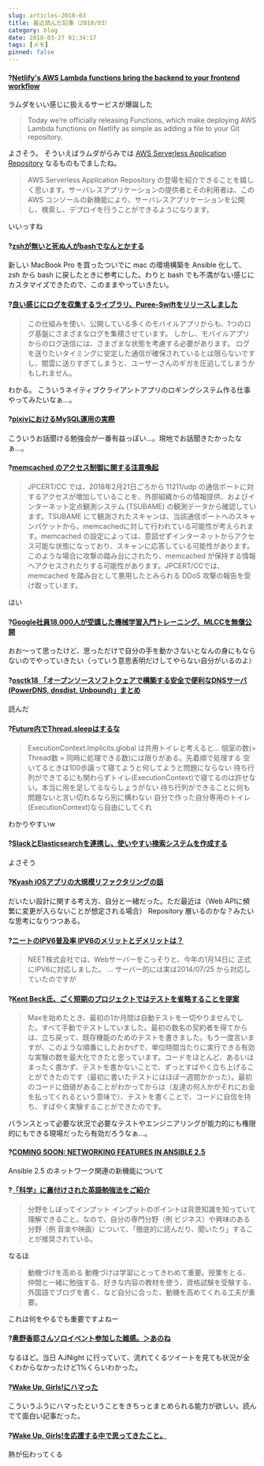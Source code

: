 ```yaml
---
slug: articles-2018-03
title: 最近読んだ記事（2018/03）
category: blog
date: 2018-03-27 01:34:17
tags: [メモ]
pinned: false
---
```


#### ?[Netlify's AWS Lambda functions bring the backend to your frontend workflow](https://www.netlify.com/blog/2018/03/20/netlifys-aws-lambda-functions-bring-the-backend-to-your-frontend-workflow/)

ラムダをいい感じに扱えるサービスが爆誕した

> Today we’re officially releasing Functions, which make deploying AWS Lambda functions on Netlify as simple as adding a file to your Git repository. 

よさそう。
そういえばラムダがらみでは [AWS Serverless Application Repository](https://aws.amazon.com/jp/blogs/news/get-ready-for-the-aws-serverless-application-repository/) なるものもでましたね。

> AWS Serverless Application Repository の登場を紹介できることを嬉しく思います。サーバレスアプリケーションの提供者とその利用者は、このAWS コンソールの新機能により、サーバレスアプリケーションを公開し、検索し、デプロイを行うことができるようになります。

いいっすね

#### ?[zshが無いと死ぬ人がbashでなんとかする](http://d.hatena.ne.jp/ozuma/20141219/1418915137)

新しい MacBook Pro を買ったついでに mac の環境構築を Ansible 化して、zsh から bash に戻したときに参考にした。わりと bash でも不満がない感じにカスタマイズできたので、このままやっていきたい。

#### ?[良い感じにログを収集するライブラリ、Puree-Swiftをリリースしました](http://techlife.cookpad.com/entry/2018/02/28/113000)

> この仕組みを使い、公開している多くのモバイルアプリからも、1つのログ基盤にさまざまなログを集積させています。
> しかし、モバイルアプリからのログ送信には、さまざまな状態を考慮する必要があります。 ログを送りたいタイミングに安定した通信が確保されているとは限らないですし、闇雲に送りすぎてしまうと、ユーザーさんのギガを圧迫してしまうかもしれません。

わかる。
こういうネイティブクライアントアプリのロギングシステム作る仕事やってみたいなぁ...。

#### ?[pixivにおけるMySQL運用の実際](https://speakerdeck.com/konoiz/pixivniokerumysqlyun-yong-falseshi-ji)

こういうお話聞ける勉強会が一番有益っぽい...。現地でお話聞きたかったなぁ...。

#### ?[memcached のアクセス制御に関する注意喚起](http://www.jpcert.or.jp/at/2018/at180009.html)

> JPCERT/CC では、2018年2月21日ごろから 11211/udp の通信ポートに対するアクセスが増加していることを、外部組織からの情報提供、およびインターネット定点観測システム (TSUBAME) の観測データから確認しています。TSUBAME にて観測されたスキャンは、当該通信ポートへのスキャンパケットから、memcachedに対して行われている可能性が考えられます。memcached の設定によっては、意図せずインターネットからアクセス可能な状態になっており、スキャンに応答している可能性があります。このような場合に攻撃の踏み台にされたり、memcached が保持する情報へアクセスされたりする可能性があります。JPCERT/CCでは、memcached を踏み台として悪用したとみられる DDoS 攻撃の報告を受け取っています。

はい

#### ?[Google社員18,000人が受講した機械学習入門トレーニング、MLCCを無償公開](https://twitter.com/kazunori_279/status/968952363733184520?s=21)

おお〜って思ったけど、思っただけで自分の手を動かさないとなんの身にもならないのでやっていきたい（っていう意思表明だけしてやらない自分がいるのよ）

#### ?[osctk18 「オープンソースソフトウェアで構築する安全で便利なDNSサーバ (PowerDNS, dnsdist, Unbound)」まとめ](https://togetter.com/li/1202912)

読んだ


#### ?[Future内でThread.sleepはするな](http://mashi.hatenablog.com/entry/2014/12/08/000149)

> ExecutionContext.Implicits.global は共用トイレと考えると…
> 個室の数(= Thread数 = 同時に処理できる数)には限りがある。先着順で処理する
> 空いてるときは100歩譲って寝てようと何してようと問題にならない
> 待ち行列ができてるにも関わらずトイレ(ExecutionContext)で寝てるのは許せない。本当に用を足してるならしょうがない
> 待ち行列ができることに何も問題ないと言い切れるなら別に構わない
> 自分で作った自分専用のトイレ(ExecutionContext)なら自由にしてくれ

わかりやすいw

#### ?[SlackとElasticsearchを連携し、使いやすい検索システムを作成する](https://codezine.jp/article/detail/10005)

よさそう


#### ?[Kyash iOSアプリの大規模リファクタリングの話](http://blog.kyash.co/entry/2018/03/20/150238)

だいたい設計に関する考え方、自分と一緒だった。ただ最近は（Web APIに頻繁に変更が入らないことが想定される場合） Repository 層いるのかな？みたいな思考になりつつある。

#### ?[ニートのIPV6普及率 IPV6のメリットとデメリットは？](https://blog.neet.co.jp/2018/03/%E3%83%8B%E3%83%BC%E3%83%88%E3%81%AEipv6%E6%99%AE%E5%8F%8A%E7%8E%87-ipv6%E3%81%AE%E3%83%A1%E3%83%AA%E3%83%83%E3%83%88%E3%81%A8%E3%83%87%E3%83%A1%E3%83%AA%E3%83%83%E3%83%88%E3%81%AF%EF%BC%9F/)

> NEET株式会社では、Webサーバーをこっそりと、今年の1月14日に
> 正式にIPV6に対応しました。
> ...
> サーバー的には実は2014/07/25 から対応していたのですが


#### ?[Kent Beck氏、ごく短期のプロジェクトではテストを省略することを提案](https://www.infoq.com/jp/news/2009/06/test-or-not)

> Maxを始めたとき、最初の1か月間は自動テストを一切やりませんでした。すべて手動でテストしていました。最初の数名の契約者を得てからは、立ち戻って、既存機能のためのテストを書きました。もう一度言いますが、このような順番にしたおかげで、単位時間当たりに実行できる有効な実験の数を最大化できたと思っています。コードをほとんど、あるいはまったく書かず、テストを書かないことで、ずっとすばやく立ち上げることができたのです（最初に書いたテストにはほぼ一週間かかった）。最初のコードに価値があることがわかってからは（友達の何人かがそれにお金を払ってくれるという意味で）、テストを書くことで、コードに自信を持ち、すばやく実験することができたのです。

バランスとって必要な状況で必要なテストやエンジニアリングが能力的にも権限的にもできる現場だったら有効だろうなぁ...。

#### ?[COMING SOON: NETWORKING FEATURES IN ANSIBLE 2.5](https://www.ansible.com/blog/coming-soon-networking-features-in-ansible-2.5)

Ansible 2.5 のネットワーク関連の新機能について

#### ?[「科学」に裏付けされた英語勉強法をご紹介](http://globalbiz.hatenablog.com/entry/2018/01/05/235409)

> 分野をしぼってインプット
> インプットのポイントは背景知識を知っていて理解できること。なので、自分の専門分野（例 ビジネス）や興味のある分野（例 音楽や映画）について、「徹底的に読んだり、聞いたり」することが推奨されている。

なるほ

> 動機づけを高める
> 動機づけは学習にとってきわめて重要。授業をとる、仲間と一緒に勉強する、好きな内容の教材を使う、資格試験を受験する、外国語でブログを書く、など自分に合った、動機を高めてくれる工夫が重要。

これは何をやるでも重要ですよねー


#### ?[奥野香耶さんソロイベント参加した雑感。＞あのね](https://gamp.ameblo.jp/aka-uakari/entry-12363247695.html)

なるほど。当日 AJNight に行っていて、流れてくるツイートを見ても状況が全くわからなかったけど1%くらいわかった。

#### ?[Wake Up, Girls!にハマった](http://koteijing.hatenablog.com/entry/2017/07/29/225040)

こういうふうにハマったということをきちっとまとめられる能力が欲しい。読んでて面白い記事だった。

#### ?[Wake Up, Girls!を応援する中で思ってきたこと。](http://no3no.blog110.fc2.com/blog-entry-170.html)

熱が伝わってくる
